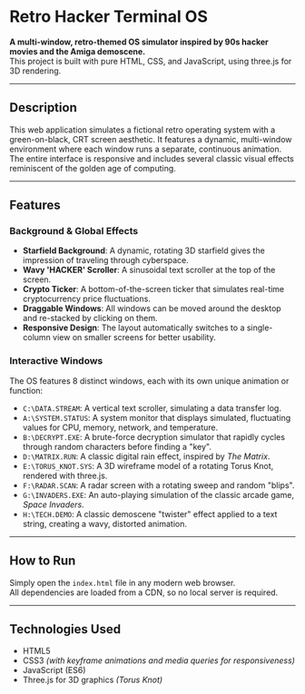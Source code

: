 # Retro Hacker Terminal OS

**A multi-window, retro-themed OS simulator inspired by 90s hacker movies and the Amiga demoscene.**  
This project is built with pure HTML, CSS, and JavaScript, using three.js for 3D rendering.

---

## Description

This web application simulates a fictional retro operating system with a green-on-black, CRT screen aesthetic. It features a dynamic, multi-window environment where each window runs a separate, continuous animation. The entire interface is responsive and includes several classic visual effects reminiscent of the golden age of computing.

---

## Features

### Background & Global Effects

- **Starfield Background**: A dynamic, rotating 3D starfield gives the impression of traveling through cyberspace.
- **Wavy 'HACKER' Scroller**: A sinusoidal text scroller at the top of the screen.
- **Crypto Ticker**: A bottom-of-the-screen ticker that simulates real-time cryptocurrency price fluctuations.
- **Draggable Windows**: All windows can be moved around the desktop and re-stacked by clicking on them.
- **Responsive Design**: The layout automatically switches to a single-column view on smaller screens for better usability.

### Interactive Windows

The OS features 8 distinct windows, each with its own unique animation or function:

- `C:\DATA.STREAM`: A vertical text scroller, simulating a data transfer log.
- `A:\SYSTEM.STATUS`: A system monitor that displays simulated, fluctuating values for CPU, memory, network, and temperature.
- `B:\DECRYPT.EXE`: A brute-force decryption simulator that rapidly cycles through random characters before finding a "key".
- `D:\MATRIX.RUN`: A classic digital rain effect, inspired by *The Matrix*.
- `E:\TORUS_KNOT.SYS`: A 3D wireframe model of a rotating Torus Knot, rendered with three.js.
- `F:\RADAR.SCAN`: A radar screen with a rotating sweep and random "blips".
- `G:\INVADERS.EXE`: An auto-playing simulation of the classic arcade game, *Space Invaders*.
- `H:\TECH.DEMO`: A classic demoscene "twister" effect applied to a text string, creating a wavy, distorted animation.

---

## How to Run

Simply open the `index.html` file in any modern web browser.  
All dependencies are loaded from a CDN, so no local server is required.

---

## Technologies Used

- HTML5  
- CSS3 *(with keyframe animations and media queries for responsiveness)*  
- JavaScript (ES6)  
- Three.js for 3D graphics *(Torus Knot)*


